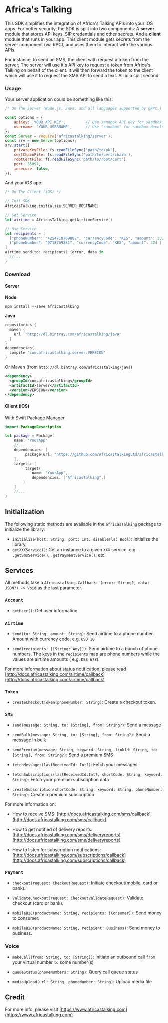 # Africa's Talking

This SDK simplifies the integration of Africa's Talking APIs into your iOS apps. For better security,
the SDK is split into two components: A **server** module that stores API keys, SIP credentials and other secrets.
And a **client** module that runs in your app. This client module gets secrets from the server component (via RPC), and uses them to interact with the various APIs.

For instance, to send an SMS, the client with request a token from the server; The server will use it's API key to request a token from Africa's Talking on behalf of the client. It will then forward the token to the client which will use it to request the SMS API to send a text. All in a split second!


### Usage

Your server application could be something like this:

```js
/* On The Server (Node.js, Java, and all languages supported by gRPC.) */

const options = {
    apiKey: 'YOUR_API_KEY',         // Use sandbox API key for sandbox development
    username: 'YOUR_USERNAME',      // Use "sandbox" for sandbox development
};
const Server = require('africastalking/server');
const srv = new Server(options);
srv.start({
    privateKeyFile: fs.readFileSync('path/to/pk'),
    certChainFile: fs.readFileSync('path/to/cert/chain'),
    rootCertFile: fs.readFileSync('path/to/root/cert'),
    port: 35897,
    insecure: false,
});
```

And your iOS app:

```swift
/* On The Client (iOS) */

// Init SDK
AfricasTalking.initialize(SERVER_HOSTNAME)

// Get Service
let airtime = AfricasTalking.getAirtimeService()

// Use Service
let recipients = [
  ["phoneNumber": "+254718769882", "currencyCode": "KES", "amount": 332],
  ["phoneNumber": "0718769881", "currencyCode": "KES", "amount": 324 ]
]
airtime.send(to: recipients) {error, data in
  //...
}
```

### Download

#### Server

**Node**

```shell
npm install --save africastalking
```

**Java**

```groovy
repositories {
  maven {
    url  "http://dl.bintray.com/africastalking/java"
  }
}
dependencies{
  compile 'com.africastalking:server:VERSION'
}
```

Or Maven (from `http://dl.bintray.com/africastalking/java`)

```xml
<dependency>
  <groupId>com.africastalking</groupId>
  <artifactId>server</artifactId>
  <version>VERSION</version>
</dependency>
```


#### Client (iOS)
With Swift Package Manager

```swift
import PackageDescription

let package = Package(
    name: "YourApp"
    //...
    dependencies: [
        .package(url: "https://github.com/AfricastalkingLtd/africastalking-swift.git", from: "1.0.0"),
    ],
    targets: [
        .target(
            name: "YourApp",
            dependencies: ["AfricasTalking",]
        )
    ]
    //...
)
```


## Initialization
The following static methods are available in the `africasTalking` package to initialize the library:

- `initialize(host: String, port: Int, disableTls: Bool)`: Initialize the library.
- `getXXXService()`: Get an instance to a given `XXX` service. e.g. `.getSmsService()`, `.getPaymentService()`, etc.


## Services

All methods take a `Africastalking.Callback: (error: String?, data: JSON?) -> Void` as the last parameter.

### `Account`
- `getUser()`: Get user information.

### `Airtime`

- `send(to: String, amount: String)`: Send airtime to a phone number. Amount with currency code, e.g. `USD 10`

- `send(recipients: [[String: Any]])`: Send airtime to a bunch of phone numbers. The keys in the `recipients` map are phone numbers while the values are airtime amounts ( e.g. `KES 678`).

For more information about status notification, please read [http://docs.africastalking.com/airtime/callback](http://docs.africastalking.com/airtime/callback)

### `Token`

- `createCheckoutToken(phoneNumber: String)`: Create a checkout token.

### `SMS` 

- `send(message: String, to: [String], from: String?)`: Send a message

- `sendBulk(message: String, to: [String], from: String?)`: Send a message in bulk

- `sendPremium(message: String, keyword: String, linkId: String, to: [String], from: String?)`: Send a premium SMS

- `fetchMessages(lastReceivedId: Int?)`: Fetch your messages

- `fetchSubscriptions(lastReceivedId:Int?, shortCode: String, keyword: String)`: Fetch your premium subscription data

- `createSubscription(shortCode: String, keyword: String, phoneNumber: String)`: Create a premium subscription

For more information on: 

- How to receive SMS: [http://docs.africastalking.com/sms/callback](http://docs.africastalking.com/sms/callback)

- How to get notified of delivery reports: [http://docs.africastalking.com/sms/deliveryreports](http://docs.africastalking.com/sms/deliveryreports)

- How to listen for subscription notifications: [http://docs.africastalking.com/subscriptions/callback](http://docs.africastalking.com/subscriptions/callback)

### `Payment` 

- `checkout(request: CheckoutRequest)`: Initiate checkout(mobile, card or bank).

- `validateCheckout(request: CheckoutValidateRequest)`: Validate checkout (card or bank).

- `mobileB2C(productName: String, recipients: [Consumer])`: Send money to consumer. 

- `mobileB2B(productName: String, recipient: Business)`: Send money to business.

### Voice


- `makeCall(from: String, to: [String])`: Initiate an outbound call `from` your virtual number `to` some number(s)

- `queueStatus(phoneNumbers: String)`: Query call queue status

- `mediaUpload(url: String, phoneNumber: String)`: Upload media file



## Credit  

For more info, please visit [https://www.africastalking.com](https://www.africastalking.com)
